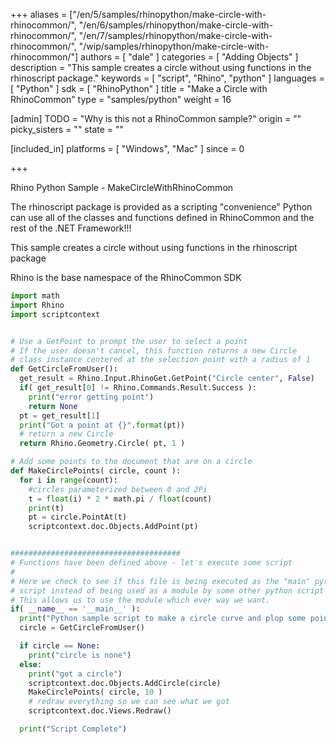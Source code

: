 +++
aliases = ["/en/5/samples/rhinopython/make-circle-with-rhinocommon/", "/en/6/samples/rhinopython/make-circle-with-rhinocommon/", "/en/7/samples/rhinopython/make-circle-with-rhinocommon/", "/wip/samples/rhinopython/make-circle-with-rhinocommon/"]
authors = [ "dale" ]
categories = [ "Adding Objects" ]
description = "This sample creates a circle without using functions in the rhinoscript package."
keywords = [ "script", "Rhino", "python" ]
languages = [ "Python" ]
sdk = [ "RhinoPython" ]
title = "Make a Circle with RhinoCommon"
type = "samples/python"
weight = 16

[admin]
TODO = "Why is this not a RhinoCommon sample?"
origin = ""
picky_sisters = ""
state = ""

[included_in]
platforms = [ "Windows", "Mac" ]
since = 0

+++

Rhino Python Sample - MakeCircleWithRhinoCommon

The rhinoscript package is provided as a scripting "convenience" Python can use all of the classes and functions defined in RhinoCommon and the rest of the .NET Framework!!!

This sample creates a circle without using functions in the rhinoscript package

Rhino is the base namespace of the RhinoCommon SDK

```python
import math
import Rhino
import scriptcontext


# Use a GetPoint to prompt the user to select a point
# If the user doesn't cancel, this function returns a new Circle
# class instance centered at the selection point with a radius of 1
def GetCircleFromUser():
  get_result = Rhino.Input.RhinoGet.GetPoint("Circle center", False)
  if( get_result[0] != Rhino.Commands.Result.Success ):
    print("error getting point")
    return None
  pt = get_result[1]
  print("Got a point at {}".format(pt))
  # return a new Circle
  return Rhino.Geometry.Circle( pt, 1 )

# Add some points to the document that are on a circle
def MakeCirclePoints( circle, count ):
  for i in range(count):
    #circles parameterized between 0 and 2Pi
    t = float(i) * 2 * math.pi / float(count)
    print(t)
    pt = circle.PointAt(t)
    scriptcontext.doc.Objects.AddPoint(pt)


######################################
# Functions have been defined above - let's execute some script
#
# Here we check to see if this file is being executed as the "main" python
# script instead of being used as a module by some other python script
# This allows us to use the module which ever way we want.
if( __name__ == '__main__' ):
  print("Python sample script to make a circle curve and plop some points on it")
  circle = GetCircleFromUser()

  if circle == None:
    print("circle is none")
  else:
    print("got a circle")
    scriptcontext.doc.Objects.AddCircle(circle)
    MakeCirclePoints( circle, 10 )
    # redraw everything so we can see what we got
    scriptcontext.doc.Views.Redraw()

  print("Script Complete")
```
